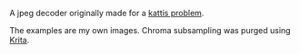 A jpeg decoder originally made for a [kattis problem](https://open.kattis.com/problems/coincounter).

The examples are my own images. Chroma subsampling was purged using [Krita](https://krita.org/en/).